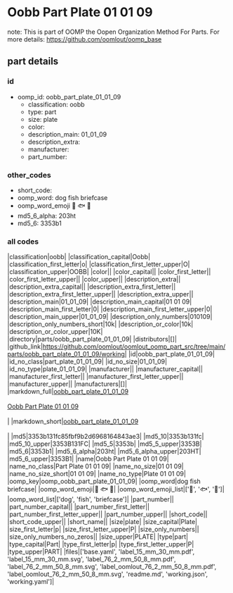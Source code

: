 # Oobb Part Plate 01 01 09  

note: This is part of OOMP the Oopen Organization Method For Parts. For more details: https://github.com/oomlout/oomp_base

##  part details





### id
* oomp_id: oobb_part_plate_01_01_09
  * classification: oobb
  * type: part
  * size: plate
  * color: 
  * description_main: 01_01_09
  * description_extra: 
  * manufacturer: 
  * part_number: 

### other_codes
* short_code: 
* oomp_word: dog fish briefcase
* oomp_word_emoji :dog: :fish: :briefcase:
* md5_6_alpha: 203ht
* md5_6: 3353b1

### all codes 
|classification|oobb|
|classification_capital|Oobb|
|classification_first_letter|o|
|classification_first_letter_upper|O|
|classification_upper|OOBB|
|color||
|color_capital||
|color_first_letter||
|color_first_letter_upper||
|color_upper||
|description_extra||
|description_extra_capital||
|description_extra_first_letter||
|description_extra_first_letter_upper||
|description_extra_upper||
|description_main|01_01_09|
|description_main_capital|01 01 09|
|description_main_first_letter|0|
|description_main_first_letter_upper|0|
|description_main_upper|01_01_09|
|description_only_numbers|010109|
|description_only_numbers_short|10k|
|description_or_color|10k|
|description_or_color_upper|10K|
|directory|parts/oobb_part_plate_01_01_09|
|distributors|[]|
|github_link|https://github.com/oomlout/oomlout_oomp_part_src/tree/main/parts/oobb_part_plate_01_01_09/working|
|id|oobb_part_plate_01_01_09|
|id_no_class|part_plate_01_01_09|
|id_no_size|01_01_09|
|id_no_type|plate_01_01_09|
|manufacturer||
|manufacturer_capital||
|manufacturer_first_letter||
|manufacturer_first_letter_upper||
|manufacturer_upper||
|manufacturers|[]|
|markdown_full|[oobb_part_plate_01_01_09](https://github.com/oomlout/oomlout_oomp_part_src/tree/main/parts/oobb_part_plate_01_01_09/working)<br>[](https://github.com/oomlout/oomlout_oomp_part_src/tree/main/parts/oobb_part_plate_01_01_09/working)<br>[Oobb Part Plate 01 01 09](https://github.com/oomlout/oomlout_oomp_part_src/tree/main/parts/oobb_part_plate_01_01_09/working)<br><br>|
|markdown_short|[oobb_part_plate_01_01_09](https://github.com/oomlout/oomlout_oomp_part_src/tree/main/parts/oobb_part_plate_01_01_09/working)<br><br>|
|md5|3353b131fc85fbf9b2d6968164843ae3|
|md5_10|3353b131fc|
|md5_10_upper|3353B131FC|
|md5_5|3353b|
|md5_5_upper|3353B|
|md5_6|3353b1|
|md5_6_alpha|203ht|
|md5_6_alpha_upper|203HT|
|md5_6_upper|3353B1|
|name|Oobb Part Plate 01 01 09|
|name_no_class|Part Plate 01 01 09|
|name_no_size|01 01 09|
|name_no_size_short|01 01 09|
|name_no_type|Plate 01 01 09|
|oomp_key|oomp_oobb_part_plate_01_01_09|
|oomp_word|dog fish briefcase|
|oomp_word_emoji|:dog: :fish: :briefcase:|
|oomp_word_emoji_list|[':dog:', ':fish:', ':briefcase:']|
|oomp_word_list|['dog', 'fish', 'briefcase']|
|part_number||
|part_number_capital||
|part_number_first_letter||
|part_number_first_letter_upper||
|part_number_upper||
|short_code||
|short_code_upper||
|short_name||
|size|plate|
|size_capital|Plate|
|size_first_letter|p|
|size_first_letter_upper|P|
|size_only_numbers||
|size_only_numbers_no_zeros||
|size_upper|PLATE|
|type|part|
|type_capital|Part|
|type_first_letter|p|
|type_first_letter_upper|P|
|type_upper|PART|
|files|['base.yaml', 'label_15_mm_30_mm.pdf', 'label_15_mm_30_mm.svg', 'label_76_2_mm_50_8_mm.pdf', 'label_76_2_mm_50_8_mm.svg', 'label_oomlout_76_2_mm_50_8_mm.pdf', 'label_oomlout_76_2_mm_50_8_mm.svg', 'readme.md', 'working.json', 'working.yaml']|
